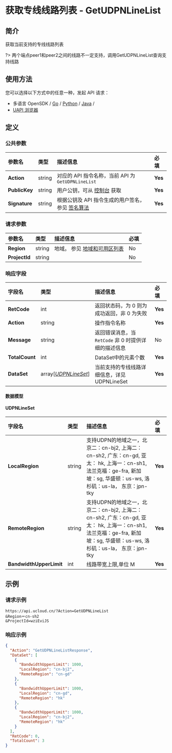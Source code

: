 # 获取专线线路列表 - GetUDPNLineList

## 简介

获取当前支持的专线线路列表

?> 两个端点peer1和peer2之间的线路不一定支持，调用GetUDPNLineList查询支持线路




## 使用方法

您可以选择以下方式中的任意一种，发起 API 请求：
- 多语言 OpenSDK / [Go](https://github.com/ucloud/ucloud-sdk-go) / [Python](https://github.com/ucloud/ucloud-sdk-python3) / [Java](https://github.com/ucloud/ucloud-sdk-java) /
- [UAPI 浏览器](https://console.ucloud.cn/uapi/detail?id=GetUDPNLineList)


## 定义

### 公共参数

| 参数名 | 类型 | 描述信息 | 必填 |
|:---|:---|:---|:---|
| **Action**     | string  | 对应的 API 指令名称，当前 API 为 `GetUDPNLineList`                        | **Yes** |
| **PublicKey**  | string  | 用户公钥，可从 [控制台](https://console.ucloud.cn/uapi/apikey) 获取                                             | **Yes** |
| **Signature**  | string  | 根据公钥及 API 指令生成的用户签名，参见 [签名算法](api/summary/signature.md)  | **Yes** |

### 请求参数

| 参数名 | 类型 | 描述信息 | 必填 |
|:---|:---|:---|:---|
| **Region** | string | 地域。 参见 [地域和可用区列表](api/summary/regionlist) |No|
| **ProjectId** | string |  |No|

### 响应字段

| 字段名 | 类型 | 描述信息 | 必填 |
|:---|:---|:---|:---|
| **RetCode** | int | 返回状态码，为 0 则为成功返回，非 0 为失败 |**Yes**|
| **Action** | string | 操作指令名称 |**Yes**|
| **Message** | string | 返回错误消息，当 `RetCode` 非 0 时提供详细的描述信息 |No|
| **TotalCount** | int | DataSet中的元素个数 |**Yes**|
| **DataSet** | array[[*UDPNLineSet*](#UDPNLineSet)] | 当前支持的专线线路详细信息，详见UDPNLineSet |**Yes**|

#### 数据模型


#### UDPNLineSet

| 字段名 | 类型 | 描述信息 | 必填 |
|:---|:---|:---|:---|
| **LocalRegion** | string | 支持UDPN的地域之一，北京二：cn-bj2, 上海二：cn-sh2, 广东：cn-gd, 亚太： hk, 上海一：cn-sh1, 法兰克福：ge-fra, 新加坡：sg, 华盛顿：us-ws, 洛杉矶：us-la， 东京：jpn-tky |**Yes**|
| **RemoteRegion** | string | 支持UDPN的地域之一，北京二：cn-bj2, 上海二：cn-sh2, 广东：cn-gd, 亚太： hk, 上海一：cn-sh1, 法兰克福：ge-fra, 新加坡：sg, 华盛顿：us-ws, 洛杉矶：us-la， 东京：jpn-tky |**Yes**|
| **BandwidthUpperLimit** | int | 线路带宽上限,单位 M |**Yes**|

## 示例

### 请求示例
    
```
https://api.ucloud.cn/?Action=GetUDPNLineList
&Region＝cn-sh2
&ProjectId=wziEviJS
```

### 响应示例
    
```json
{
  "Action": "GetUDPNLineListResponse",
  "DataSet": [
    {
      "BandwidthUpperLimit": 1000,
      "LocalRegion": "cn-bj2",
      "RemoteRegion": "cn-gd"
    },
    {
      "BandwidthUpperLimit": 1000,
      "LocalRegion": "cn-gd",
      "RemoteRegion": "hk"
    },
    {
      "BandwidthUpperLimit": 1000,
      "LocalRegion": "cn-bj2",
      "RemoteRegion": "hk"
    }
  ],
  "RetCode": 0,
  "TotalCount": 3
}
```





